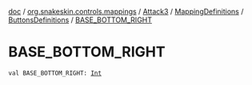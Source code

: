 [doc](../../../../index.md) / [org.snakeskin.controls.mappings](../../../index.md) / [Attack3](../../index.md) / [MappingDefinitions](../index.md) / [ButtonsDefinitions](index.md) / [BASE_BOTTOM_RIGHT](./-b-a-s-e_-b-o-t-t-o-m_-r-i-g-h-t.md)

# BASE_BOTTOM_RIGHT

`val BASE_BOTTOM_RIGHT: `[`Int`](https://kotlinlang.org/api/latest/jvm/stdlib/kotlin/-int/index.html)